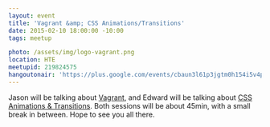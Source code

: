 ```yaml
---
layout: event
title: 'Vagrant &amp; CSS Animations/Transitions'
date: 2015-02-10 18:00:00 -10:00
tags: meetup

photo: /assets/img/logo-vagrant.png
location: HTE
meetupid: 219824575
hangoutonair: 'https://plus.google.com/events/cbaun3l61p3jgtm0h154i5v4pb4'
---
```


Jason will be talking about [Vagrant](https://www.vagrantup.com/), and Edward will be talking about [CSS Animations & Transitions](http://learn.shayhowe.com/advanced-html-css/transitions-animations/). Both sessions will be about 45min, with a small break in between. Hope to see you all there.